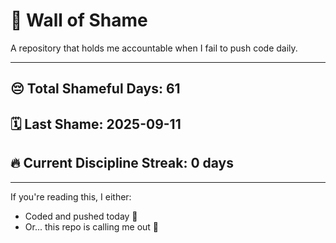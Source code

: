 # 🧱 Wall of Shame

A repository that holds me accountable when I fail to push code daily.

---

## 😔 Total Shameful Days: **61**
## 🗓️ Last Shame: **2025-09-11**
## 🔥 Current Discipline Streak: **0 days**

---

If you're reading this, I either:
- Coded and pushed today 💪
- Or... this repo is calling me out 😤
